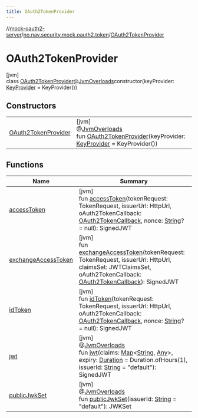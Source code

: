 ```yaml
---
title: OAuth2TokenProvider
---
```

//[mock-oauth2-server](../../../index.html)/[no.nav.security.mock.oauth2.token](../index.html)/[OAuth2TokenProvider](index.html)



# OAuth2TokenProvider



[jvm]\
class [OAuth2TokenProvider](index.html)@[JvmOverloads](https://kotlinlang.org/api/latest/jvm/stdlib/kotlin.jvm/-jvm-overloads/index.html)constructor(keyProvider: [KeyProvider](../-key-provider/index.html) = KeyProvider())



## Constructors


| | |
|---|---|
| [OAuth2TokenProvider](-o-auth2-token-provider.html) | [jvm]<br>@[JvmOverloads](https://kotlinlang.org/api/latest/jvm/stdlib/kotlin.jvm/-jvm-overloads/index.html)<br>fun [OAuth2TokenProvider](-o-auth2-token-provider.html)(keyProvider: [KeyProvider](../-key-provider/index.html) = KeyProvider()) |


## Functions


| Name | Summary |
|---|---|
| [accessToken](access-token.html) | [jvm]<br>fun [accessToken](access-token.html)(tokenRequest: TokenRequest, issuerUrl: HttpUrl, oAuth2TokenCallback: [OAuth2TokenCallback](../-o-auth2-token-callback/index.html), nonce: [String](https://kotlinlang.org/api/latest/jvm/stdlib/kotlin/-string/index.html)? = null): SignedJWT |
| [exchangeAccessToken](exchange-access-token.html) | [jvm]<br>fun [exchangeAccessToken](exchange-access-token.html)(tokenRequest: TokenRequest, issuerUrl: HttpUrl, claimsSet: JWTClaimsSet, oAuth2TokenCallback: [OAuth2TokenCallback](../-o-auth2-token-callback/index.html)): SignedJWT |
| [idToken](id-token.html) | [jvm]<br>fun [idToken](id-token.html)(tokenRequest: TokenRequest, issuerUrl: HttpUrl, oAuth2TokenCallback: [OAuth2TokenCallback](../-o-auth2-token-callback/index.html), nonce: [String](https://kotlinlang.org/api/latest/jvm/stdlib/kotlin/-string/index.html)? = null): SignedJWT |
| [jwt](jwt.html) | [jvm]<br>@[JvmOverloads](https://kotlinlang.org/api/latest/jvm/stdlib/kotlin.jvm/-jvm-overloads/index.html)<br>fun [jwt](jwt.html)(claims: [Map](https://kotlinlang.org/api/latest/jvm/stdlib/kotlin.collections/-map/index.html)&lt;[String](https://kotlinlang.org/api/latest/jvm/stdlib/kotlin/-string/index.html), [Any](https://kotlinlang.org/api/latest/jvm/stdlib/kotlin/-any/index.html)&gt;, expiry: [Duration](https://docs.oracle.com/javase/8/docs/api/java/time/Duration.html) = Duration.ofHours(1), issuerId: [String](https://kotlinlang.org/api/latest/jvm/stdlib/kotlin/-string/index.html) = &quot;default&quot;): SignedJWT |
| [publicJwkSet](public-jwk-set.html) | [jvm]<br>@[JvmOverloads](https://kotlinlang.org/api/latest/jvm/stdlib/kotlin.jvm/-jvm-overloads/index.html)<br>fun [publicJwkSet](public-jwk-set.html)(issuerId: [String](https://kotlinlang.org/api/latest/jvm/stdlib/kotlin/-string/index.html) = &quot;default&quot;): JWKSet |

